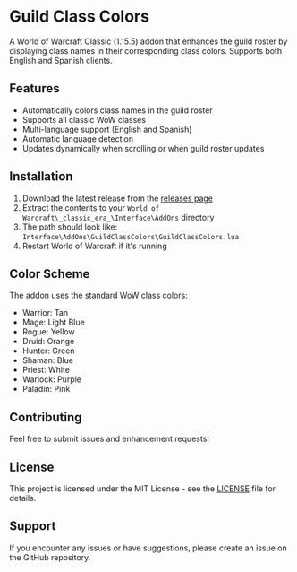 # Guild Class Colors

A World of Warcraft Classic (1.15.5) addon that enhances the guild roster by displaying class names in their corresponding class colors. Supports both English and Spanish clients.

## Features

- Automatically colors class names in the guild roster
- Supports all classic WoW classes
- Multi-language support (English and Spanish)
- Automatic language detection
- Updates dynamically when scrolling or when guild roster updates

## Installation

1. Download the latest release from the [releases page](https://github.com/mi-lopez/WOW-Guild-Class-Colors/releases)
2. Extract the contents to your `World of Warcraft\_classic_era_\Interface\AddOns` directory
3. The path should look like: `Interface\AddOns\GuildClassColors\GuildClassColors.lua`
4. Restart World of Warcraft if it's running

## Color Scheme

The addon uses the standard WoW class colors:
- Warrior: Tan
- Mage: Light Blue
- Rogue: Yellow
- Druid: Orange
- Hunter: Green
- Shaman: Blue
- Priest: White
- Warlock: Purple
- Paladin: Pink

## Contributing

Feel free to submit issues and enhancement requests! 

## License

This project is licensed under the MIT License - see the [LICENSE](LICENSE) file for details.

## Support

If you encounter any issues or have suggestions, please create an issue on the GitHub repository.